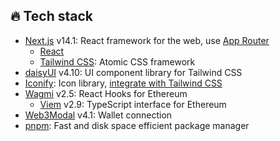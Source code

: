 ## 🔥 Tech stack
- [Next.js](https://nextjs.org) v14.1: React framework for the web, use [App Router](https://nextjs.org/docs/app)
  - [React](https://react.dev)
  - [Tailwind CSS](https://tailwindcss.com): Atomic CSS framework
- [daisyUI](https://daisyui.com) v4.10: UI component library for Tailwind CSS
- [Iconify](https://iconify.design): Icon library, [integrate with Tailwind CSS](https://iconify.design/docs/usage/css/tailwind/#installation)
- [Wagmi](https://wagmi.sh) v2.5: React Hooks for Ethereum
  - [Viem](https://viem.sh) v2.9: TypeScript interface for Ethereum
- [Web3Modal](https://web3modal.com) v4.1: Wallet connection
- [pnpm](https://pnpm.io): Fast and disk space efficient package manager

